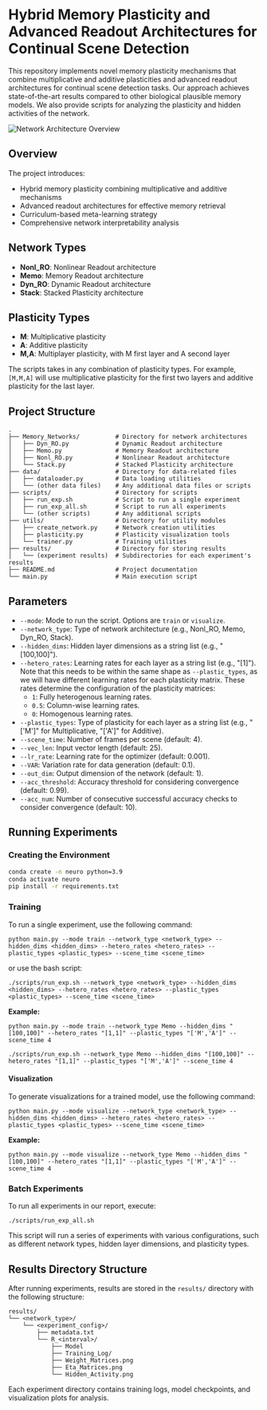 # Hybrid Memory Plasticity and Advanced Readout Architectures for Continual Scene Detection

This repository implements novel memory plasticity mechanisms that combine multiplicative and additive plasticities and
advanced readout architectures for continual scene detection tasks. Our approach achieves state-of-the-art results compared to
other biological plausible memory models. We also provide scripts for analyzing the plasticity and hidden activities of the network.

![Network Architecture Overview](./images/Neuro.png)

## Overview

The project introduces:
- Hybrid memory plasticity combining multiplicative and additive mechanisms
- Advanced readout architectures for effective memory retrieval
- Curriculum-based meta-learning strategy
- Comprehensive network interpretability analysis

## Network Types

- **Nonl_RO**: Nonlinear Readout architecture
- **Memo**: Memory Readout architecture
- **Dyn_RO**: Dynamic Readout architecture
- **Stack**: Stacked Plasticity architecture

## Plasticity Types

- **M**: Multiplicative plasticity
- **A**: Additive plasticity
- **M,A**: Multiplayer plasticity, with M first layer and A second layer

The scripts takes in any combination of plasticity types. For example, `[M,M,A]` will use multiplicative plasticity for the first two layers and additive plasticity for the last layer.

## Project Structure

```
.
├── Memory_Networks/          # Directory for network architectures
│   ├── Dyn_RO.py             # Dynamic Readout architecture
│   ├── Memo.py               # Memory Readout architecture
│   ├── Nonl_RO.py            # Nonlinear Readout architecture
│   └── Stack.py              # Stacked Plasticity architecture
├── data/                     # Directory for data-related files
│   ├── dataloader.py         # Data loading utilities
│   └── (other data files)    # Any additional data files or scripts
├── scripts/                  # Directory for scripts
│   ├── run_exp.sh            # Script to run a single experiment
│   ├── run_exp_all.sh        # Script to run all experiments
│   └── (other scripts)       # Any additional scripts
├── utils/                    # Directory for utility modules
│   ├── create_network.py     # Network creation utilities
│   ├── plasticity.py         # Plasticity visualization tools
│   └── trainer.py            # Training utilities
├── results/                  # Directory for storing results
│   └── (experiment results)  # Subdirectories for each experiment's results
├── README.md                 # Project documentation
└── main.py                   # Main execution script
```

## Parameters

- `--mode`: Mode to run the script. Options are `train` or `visualize`.
- `--network_type`: Type of network architecture (e.g., Nonl_RO, Memo, Dyn_RO, Stack).
- `--hidden_dims`: Hidden layer dimensions as a string list (e.g., "[100,100]").
- `--hetero_rates`: Learning rates for each layer as a string list (e.g., "[1]"). Note that this needs to be within the
  same shape as `--plastic_types`, as we will have different learning rates for each plasticity matrix. These rates determine the configuration of the plasticity matrices:
  - `1`: Fully heterogenous learning rates.
  - `0.5`: Column-wise learning rates.
  - `0`: Homogenous learning rates.
- `--plastic_types`: Type of plasticity for each layer as a string list (e.g., "['M']" for Multiplicative, "['A']" for Additive).
- `--scene_time`: Number of frames per scene (default: 4).
- `--vec_len`: Input vector length (default: 25).
- `--lr_rate`: Learning rate for the optimizer (default: 0.001).
- `--VAR`: Variation rate for data generation (default: 0.1).
- `--out_dim`: Output dimension of the network (default: 1).
- `--acc_threshold`: Accuracy threshold for considering convergence (default: 0.99).
- `--acc_num`: Number of consecutive successful accuracy checks to consider convergence (default: 10).

## Running Experiments

### Creating the Environment

```bash
conda create -n neuro python=3.9
conda activate neuro
pip install -r requirements.txt
```

### Training

To run a single experiment, use the following command:

```
python main.py --mode train --network_type <network_type> --hidden_dims <hidden_dims> --hetero_rates <hetero_rates> --plastic_types <plastic_types> --scene_time <scene_time>
```

or use the bash script:

```
./scripts/run_exp.sh --network_type <network_type> --hidden_dims <hidden_dims> --hetero_rates <hetero_rates> --plastic_types <plastic_types> --scene_time <scene_time>
```

**Example:**

```
python main.py --mode train --network_type Memo --hidden_dims "[100,100]" --hetero_rates "[1,1]" --plastic_types "['M','A']" --scene_time 4
```

```
./scripts/run_exp.sh --network_type Memo --hidden_dims "[100,100]" --hetero_rates "[1,1]" --plastic_types "['M','A']" --scene_time 4
```

#### Visualization

To generate visualizations for a trained model, use the following command:

```
python main.py --mode visualize --network_type <network_type> --hidden_dims <hidden_dims> --hetero_rates <hetero_rates> --plastic_types <plastic_types> --scene_time <scene_time>
```

**Example:**

```
python main.py --mode visualize --network_type Memo --hidden_dims "[100,100]" --hetero_rates "[1,1]" --plastic_types "['M','A']" --scene_time 4
```


### Batch Experiments
To run all experiments in our report, execute:

```
./scripts/run_exp_all.sh
```

This script will run a series of experiments with various configurations, such as different network types, hidden layer dimensions, and plasticity types.


## Results Directory Structure

After running experiments, results are stored in the `results/` directory with the following structure:

```
results/
└── <network_type>/
    └── <experiment_config>/
        ├── metadata.txt
        └── R_<interval>/
            ├── Model
            ├── Training_Log/
            ├── Weight_Matrices.png
            ├── Eta_Matrices.png
            └── Hidden_Activity.png
```

Each experiment directory contains training logs, model checkpoints, and visualization plots for analysis.

